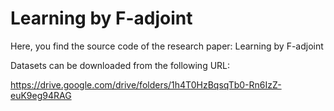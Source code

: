 # Learning by F-adjoint

Here, you find the source code of the research paper: Learning by F-adjoint
>
Datasets can be downloaded from the following URL:
>
https://drive.google.com/drive/folders/1h4T0HzBqsqTb0-Rn6IzZ-euK9eg94RAG

